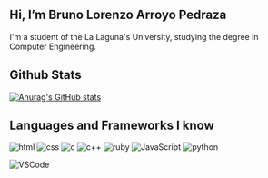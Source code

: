 ## Hi, I’m Bruno Lorenzo Arroyo Pedraza 

I'm a student of the La Laguna's University, studying the degree in Computer Engineering.

## Github Stats 

[![Anurag's GitHub stats](https://github-readme-stats.vercel.app/api?username=alu0101123677&count_private=true&show_icons=true&theme=gotham)](https://github.com/alu0101123677)

## Languages and Frameworks I know

![html](https://img.shields.io/badge/-html5-blue?style=plastic&logo=html5&logoColor=white)
![css](https://img.shields.io/badge/-css3-blue?style=plastic&logo=css3&logoColor=white)
![c](https://img.shields.io/badge/-C-blue?style=plastic&logo=c&logoColor=white)
![c++](https://img.shields.io/badge/-C++-blue?style=plastic&logo=c%2B%2B&logoColor=white)
![ruby](https://img.shields.io/badge/-ruby-E0115F?style=plastic&logo=ruby&logoColor=white)
![JavaScript](https://img.shields.io/badge/-javascript-blue?style=plastic&logo=javascript&logoColor=white)
![python](https://img.shields.io/badge/-Python-yellow?style=plastic&logo=python&logoColor=white)

![VSCode](https://img.shields.io/badge/-VSCode-007ACC?style=plastic&logo=visual-studio-code&logoColor=white)


